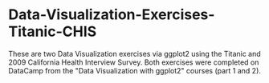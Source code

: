 # Data-Visualization-Exercises-Titanic-CHIS

These are two Data Visualization exercises via ggplot2 using the Titanic and 2009 California Health Interview Survey.  Both exercises were completed on DataCamp from the "Data Visualization with ggplot2" courses (part 1 and 2).
